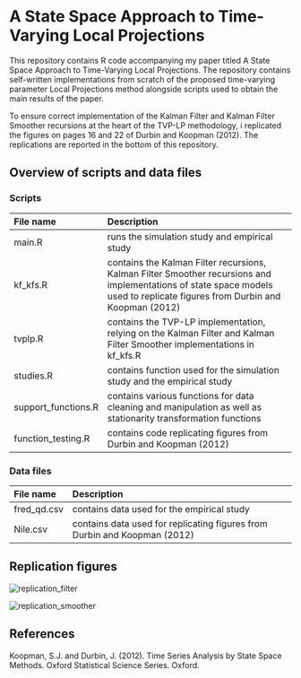 # A State Space Approach to Time-Varying Local Projections

This repository contains R code accompanying my paper titled A State Space Approach to Time-Varying Local Projections. The repository contains self-written implementations from scratch of the proposed time-varying parameter Local Projections method alongside scripts used to obtain the main results of the paper. 

To ensure correct implementation of the Kalman Filter and Kalman Filter Smoother recursions at the heart of the TVP-LP methodology, i replicated the figures on pages 16 and 22 of Durbin and Koopman (2012). The replications are reported in the bottom of this repository. 

## Overview of scripts and data files

### Scripts

| File name    | Description |
| :-------- | :------- |
|main.R| runs the simulation study and empirical study|
|kf_kfs.R| contains the Kalman Filter recursions, Kalman Filter Smoother recursions and implementations of state space models used to replicate figures from Durbin and Koopman (2012)|
|tvplp.R| contains the TVP-LP implementation, relying on the Kalman Filter and Kalman Filter Smoother implementations in kf_kfs.R|
|studies.R| contains function used for the simulation study and the empirical study|
|support_functions.R| contains various functions for data cleaning and manipulation as well as stationarity transformation functions|
|function_testing.R| contains code replicating figures from Durbin and Koopman (2012)|

### Data files 
| File name    | Description |
| :-------- | :------- |
|fred_qd.csv| contains data used for the empirical study|
|Nile.csv| contains data used for replicating figures from Durbin and Koopman (2012)|


## Replication figures
![replication_filter](https://github.com/s-jannik/AStateSpaceApproachToTimeVaryingLocalProjections/assets/143873944/1cc1ad61-6730-4c67-b48c-432ef9466a36)

![replication_smoother](https://github.com/s-jannik/AStateSpaceApproachToTimeVaryingLocalProjections/assets/143873944/34402f1f-549f-459d-a968-8a30a1fe0f02)


## References 
Koopman, S.J. and Durbin, J. (2012). Time Series Analysis by State Space Methods. Oxford Statistical Science Series. Oxford.
